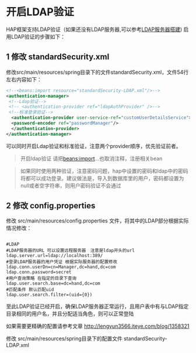 # 开启LDAP验证



HAP框架支持LDAP验证（如果还没有LDAP服务器,可以参考[LDAP服务器搭建](ldap-server.md)) 启用LDAP验证的步骤如下：

## 1 修改 standardSecurity.xml

修改src/main/resources/spring目录下的文件standardSecurity.xml，文件54行左右内容如下：

```xml
<!--<beans:import resource="standardSecurity-LDAP.xml"/>-->
<authentication-manager>
 <!--Ldap验证-->
 <!-- <authentication-provider ref="ldapAuthProvider" />-->
 <!--标准登录验证-->
  <authentication-provider user-service-ref="customUserDetailsService">
  <password-encoder ref="passwordManager"/>
  </authentication-provider>
</authentication-manager>


```

可以同时开启Ldap验证和标准验证，注意两个provider顺序，优先验证前者。

>开启ldap验证 请把<beans:import>...也取消注释，注册相关bean

>如果同时使用两种验证，注意密码问题，hap中设置的密码和ldap中的密码将都可以成功登录。建议做法是，导入到数据库里的用户，密码都设置为null或者空字符串，则用户密码验证不会通过



## 2 修改 config.properties

修改 src/main/resources/config.properties 文件，将其中的LDAP部分根据实际情况修改：

```properties

#LDAP
#LDAP服务器的URL 可以设置远程服务器　注意是ldap开头的url
ldap.server.url=ldap://localhost:389/
#登录LDAP服务器的用户凭证 根据实际服务器的配置修改
ldap.conn.userDn=cn=Manager,dc=hand,dc=com
ldap.conn.password=secret
#用户查询策略 在指定的目录下查询
ldap.user.search.base=dc=hand,dc=com
#匹配条件 默认匹配uid　
ldap.user.search.filter=(uid={0})

```

至此LDAP验证已经开启，确保LDAP服务器正常运行，且用户表中有与LDAP指定目录相同的用户名，并且分配适当角色，则可以正常登陆

如果需要更精确的配置请参考文章
  http://lengyun3566.iteye.com/blog/1358321

  修改 src/main/resources/spring目录下的配置文件 standardSecurity-LDAP.xml







